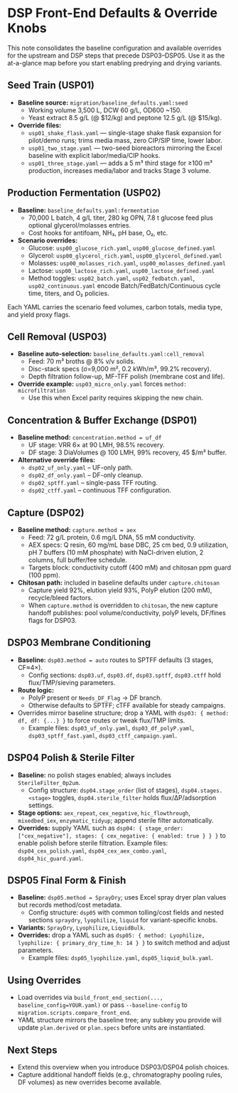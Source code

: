 # DSP Front-End Defaults & Override Knobs

This note consolidates the baseline configuration and available overrides for the upstream and DSP steps that precede DSP03–DSP05. Use it as the at-a-glance map before you start enabling predrying and drying variants.

## Seed Train (USP01)
- **Baseline source:** `migration/baseline_defaults.yaml:seed`  
  - Working volume 3,500 L, DCW 60 g/L, OD600 ~150.  
  - Yeast extract 8.5 g/L (@ $12/kg) and peptone 12.5 g/L (@ $15/kg).  
- **Override files:**
  - `usp01_shake_flask.yaml` — single-stage shake flask expansion for pilot/demo runs; trims media mass, zero CIP/SIP time, lower labor.
  - `usp01_two_stage.yaml` — two-seed bioreactors mirroring the Excel baseline with explicit labor/media/CIP hooks.
  - `usp01_three_stage.yaml` — adds a 5 m³ third stage for ≥100 m³ production, increases media/labor and tracks Stage 3 volume.

## Production Fermentation (USP02)
- **Baseline:** `baseline_defaults.yaml:fermentation`  
  - 70,000 L batch, 4 g/L titer, 280 kg OPN, 7.8 t glucose feed plus optional glycerol/molasses entries.  
  - Cost hooks for antifoam, NH₃, pH base, O₂, etc.
- **Scenario overrides:**  
    - Glucose: `usp00_glucose_rich.yaml`, `usp00_glucose_defined.yaml`
    - Glycerol: `usp00_glycerol_rich.yaml`, `usp00_glycerol_defined.yaml`
    - Molasses: `usp00_molasses_rich.yaml`, `usp00_molasses_defined.yaml`
    - Lactose: `usp00_lactose_rich.yaml`, `usp00_lactose_defined.yaml`
    - Method toggles: `usp02_batch.yaml`, `usp02_fedbatch.yaml`, `usp02_continuous.yaml` encode Batch/FedBatch/Continuous cycle time, titers, and O₂ policies.

Each YAML carries the scenario feed volumes, carbon totals, media type, and yield proxy flags.

## Cell Removal (USP03)
- **Baseline auto-selection:** `baseline_defaults.yaml:cell_removal`
  - Feed: 70 m³ broths @ 8% v/v solids.  
  - Disc-stack specs (σ=9,000 m², 0.2 kWh/m³, 99.2% recovery).  
  - Depth filtration follow-up, MF-TFF polish (membrane cost and life).  
- **Override example:** `usp03_micro_only.yaml` forces `method: microfiltration`
  - Use this when Excel parity requires skipping the new chain.

## Concentration & Buffer Exchange (DSP01)
- **Baseline method:** `concentration.method = uf_df`  
  - UF stage: VRR 6× at 90 LMH, 98.5% recovery.  
  - DF stage: 3 DiaVolumes @ 100 LMH, 99% recovery, 45 $/m³ buffer.  
- **Alternative override files:**  
  - `dsp02_uf_only.yaml` – UF-only path.  
  - `dsp02_df_only.yaml` – DF-only cleanup.  
  - `dsp02_sptff.yaml` – single-pass TFF routing.  
  - `dsp02_ctff.yaml` – continuous TFF configuration.

## Capture (DSP02)
- **Baseline method:** `capture.method = aex`  
  - Feed: 72 g/L protein, 0.6 mg/L DNA, 55 mM conductivity.  
  - AEX specs: Q resin, 60 mg/mL base DBC, 25 cm bed, 0.9 utilization, pH 7 buffers (10 mM phosphate) with NaCl-driven elution, 2 columns, full buffer/fee schedule.  
  - Targets block: conductivity cutoff (400 mM) and chitosan ppm guard (100 ppm).
- **Chitosan path:** included in baseline defaults under `capture.chitosan`  
  - Capture yield 92%, elution yield 93%, PolyP elution (200 mM), recycle/bleed factors.  
  - When `capture.method` is overridden to `chitosan`, the new capture handoff publishes: pool volume/conductivity, polyP levels, DF/fines flags for DSP03.

## DSP03 Membrane Conditioning
- **Baseline:** `dsp03.method = auto` routes to SPTFF defaults (3 stages, CF≈4×).  
  - Config sections: `dsp03.uf`, `dsp03.df`, `dsp03.sptff`, `dsp03.ctff` hold flux/TMP/sieving parameters.
- **Route logic:**
  - PolyP present or `Needs_DF_Flag` → DF branch.
  - Otherwise defaults to SPTFF; cTFF available for steady campaigns.
- Overrides mirror baseline structure; drop a YAML with `dsp03: { method: df, df: {...} }` to force routes or tweak flux/TMP limits.  
  - Example files: `dsp03_uf_only.yaml`, `dsp03_df_polyP.yaml`, `dsp03_sptff_fast.yaml`, `dsp03_ctff_campaign.yaml`.

## DSP04 Polish & Sterile Filter
- **Baseline:** no polish stages enabled; always includes `SterileFilter_0p2um`.  
  - Config structure: `dsp04.stage_order` (list of stages), `dsp04.stages.<stage>` toggles, `dsp04.sterile_filter` holds flux/ΔP/adsorption settings.  
- **Stage options:** `aex_repeat`, `cex_negative`, `hic_flowthrough`, `mixedbed_iex`, `enzymatic_tidyup`; append sterile filter automatically.  
- **Overrides:** supply YAML such as `dsp04: { stage_order: ["cex_negative"], stages: { cex_negative: { enabled: true } } }` to enable polish before sterile filtration. Example files: `dsp04_cex_polish.yaml`, `dsp04_cex_aex_combo.yaml`, `dsp04_hic_guard.yaml`.

## DSP05 Final Form & Finish
- **Baseline:** `dsp05.method = SprayDry`; uses Excel spray dryer plan values but records method/cost metadata.  
  - Config structure: `dsp05` with common tolling/cost fields and nested sections `spraydry`, `lyophilize`, `liquid` for variant-specific knobs.  
- **Variants:** `SprayDry`, `Lyophilize`, `LiquidBulk`.  
- **Overrides:** drop a YAML such as `dsp05: { method: Lyophilize, lyophilize: { primary_dry_time_h: 14 } }` to switch method and adjust parameters.
  - Example files: `dsp05_lyophilize.yaml`, `dsp05_liquid_bulk.yaml`.

## Using Overrides
- Load overrides via `build_front_end_section(..., baseline_config=YOUR.yaml)` or pass `--baseline-config` to `migration.scripts.compare_front_end`.  
- YAML structure mirrors the baseline tree; any subkey you provide will update `plan.derived` or `plan.specs` before units are instantiated.

## Next Steps
- Extend this overview when you introduce DSP03/DSP04 polish choices.  
- Capture additional handoff fields (e.g., chromatography pooling rules, DF volumes) as new overrides become available.
